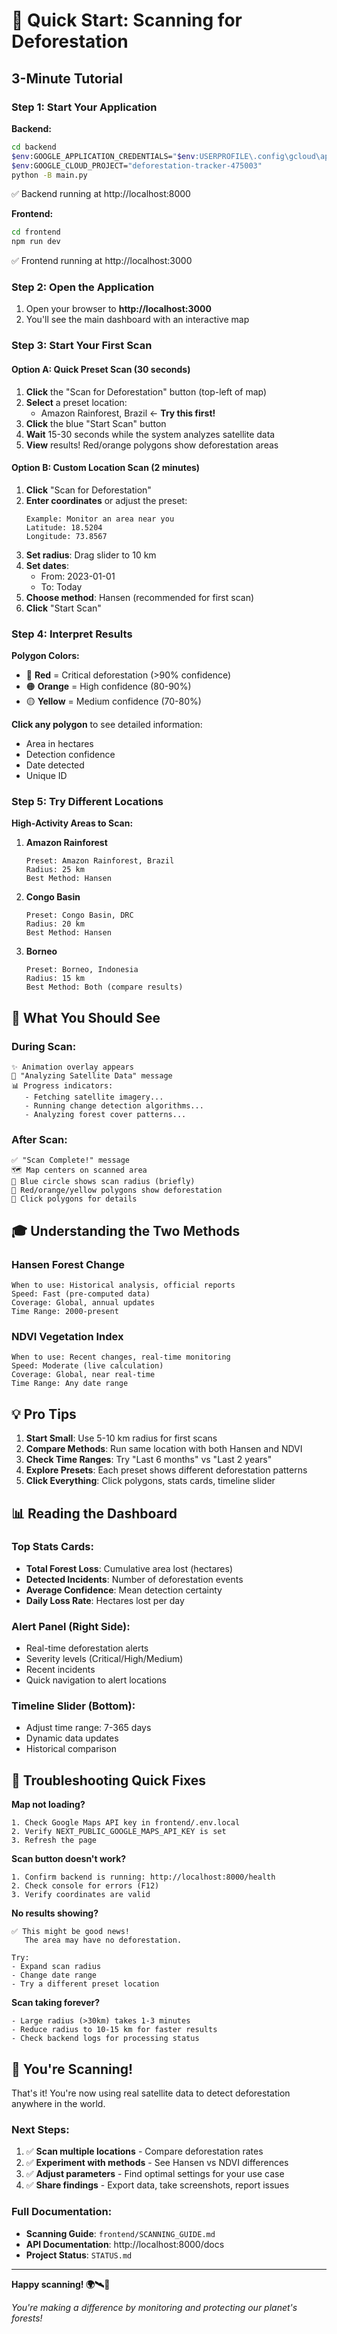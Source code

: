 # 🚀 Quick Start: Scanning for Deforestation

## 3-Minute Tutorial

### Step 1: Start Your Application

**Backend:**
```bash
cd backend
$env:GOOGLE_APPLICATION_CREDENTIALS="$env:USERPROFILE\.config\gcloud\application_default_credentials.json"
$env:GOOGLE_CLOUD_PROJECT="deforestation-tracker-475003"
python -B main.py
```
✅ Backend running at http://localhost:8000

**Frontend:**
```bash
cd frontend
npm run dev
```
✅ Frontend running at http://localhost:3000

### Step 2: Open the Application

1. Open your browser to **http://localhost:3000**
2. You'll see the main dashboard with an interactive map

### Step 3: Start Your First Scan

#### Option A: Quick Preset Scan (30 seconds)

1. **Click** the "Scan for Deforestation" button (top-left of map)
2. **Select** a preset location:
   - Amazon Rainforest, Brazil ← **Try this first!**
3. **Click** the blue "Start Scan" button
4. **Wait** 15-30 seconds while the system analyzes satellite data
5. **View** results! Red/orange polygons show deforestation areas

#### Option B: Custom Location Scan (2 minutes)

1. **Click** "Scan for Deforestation"
2. **Enter coordinates** or adjust the preset:
   ```
   Example: Monitor an area near you
   Latitude: 18.5204
   Longitude: 73.8567
   ```
3. **Set radius**: Drag slider to 10 km
4. **Set dates**: 
   - From: 2023-01-01
   - To: Today
5. **Choose method**: Hansen (recommended for first scan)
6. **Click** "Start Scan"

### Step 4: Interpret Results

**Polygon Colors:**
- 🔴 **Red** = Critical deforestation (>90% confidence)
- 🟠 **Orange** = High confidence (80-90%)
- 🟡 **Yellow** = Medium confidence (70-80%)

**Click any polygon** to see detailed information:
- Area in hectares
- Detection confidence
- Date detected
- Unique ID

### Step 5: Try Different Locations

**High-Activity Areas to Scan:**

1. **Amazon Rainforest**
   ```
   Preset: Amazon Rainforest, Brazil
   Radius: 25 km
   Best Method: Hansen
   ```

2. **Congo Basin**
   ```
   Preset: Congo Basin, DRC
   Radius: 20 km
   Best Method: Hansen
   ```

3. **Borneo**
   ```
   Preset: Borneo, Indonesia  
   Radius: 15 km
   Best Method: Both (compare results)
   ```

## 🎯 What You Should See

### During Scan:
```
✨ Animation overlay appears
🔄 "Analyzing Satellite Data" message
📊 Progress indicators:
   - Fetching satellite imagery...
   - Running change detection algorithms...
   - Analyzing forest cover patterns...
```

### After Scan:
```
✅ "Scan Complete!" message
🗺️ Map centers on scanned area
🔵 Blue circle shows scan radius (briefly)
🔴 Red/orange/yellow polygons show deforestation
📍 Click polygons for details
```

## 🎓 Understanding the Two Methods

### Hansen Forest Change
```
When to use: Historical analysis, official reports
Speed: Fast (pre-computed data)
Coverage: Global, annual updates
Time Range: 2000-present
```

### NDVI Vegetation Index
```
When to use: Recent changes, real-time monitoring  
Speed: Moderate (live calculation)
Coverage: Global, near real-time
Time Range: Any date range
```

## 💡 Pro Tips

1. **Start Small**: Use 5-10 km radius for first scans
2. **Compare Methods**: Run same location with both Hansen and NDVI
3. **Check Time Ranges**: Try "Last 6 months" vs "Last 2 years"
4. **Explore Presets**: Each preset shows different deforestation patterns
5. **Click Everything**: Click polygons, stats cards, timeline slider

## 📊 Reading the Dashboard

### Top Stats Cards:
- **Total Forest Loss**: Cumulative area lost (hectares)
- **Detected Incidents**: Number of deforestation events
- **Average Confidence**: Mean detection certainty
- **Daily Loss Rate**: Hectares lost per day

### Alert Panel (Right Side):
- Real-time deforestation alerts
- Severity levels (Critical/High/Medium)
- Recent incidents
- Quick navigation to alert locations

### Timeline Slider (Bottom):
- Adjust time range: 7-365 days
- Dynamic data updates
- Historical comparison

## 🔧 Troubleshooting Quick Fixes

**Map not loading?**
```
1. Check Google Maps API key in frontend/.env.local
2. Verify NEXT_PUBLIC_GOOGLE_MAPS_API_KEY is set
3. Refresh the page
```

**Scan button doesn't work?**
```
1. Confirm backend is running: http://localhost:8000/health
2. Check console for errors (F12)
3. Verify coordinates are valid
```

**No results showing?**
```
✅ This might be good news! 
   The area may have no deforestation.
   
Try:
- Expand scan radius
- Change date range
- Try a different preset location
```

**Scan taking forever?**
```
- Large radius (>30km) takes 1-3 minutes
- Reduce radius to 10-15 km for faster results
- Check backend logs for processing status
```

## 🎉 You're Scanning!

That's it! You're now using real satellite data to detect deforestation anywhere in the world.

### Next Steps:

1. ✅ **Scan multiple locations** - Compare deforestation rates
2. ✅ **Experiment with methods** - See Hansen vs NDVI differences
3. ✅ **Adjust parameters** - Find optimal settings for your use case
4. ✅ **Share findings** - Export data, take screenshots, report issues

### Full Documentation:
- **Scanning Guide**: `frontend/SCANNING_GUIDE.md`
- **API Documentation**: http://localhost:8000/docs
- **Project Status**: `STATUS.md`

---

**Happy scanning! 🌍🛰️🌳**

*You're making a difference by monitoring and protecting our planet's forests!*



